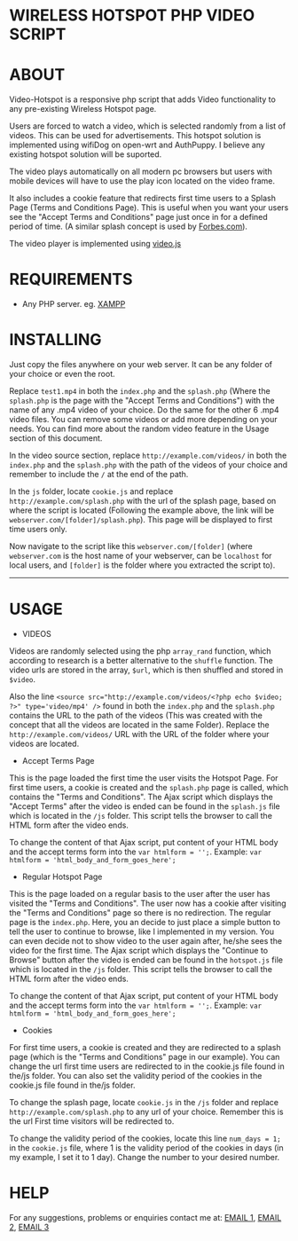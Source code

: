 # WIRELESS HOTSPOT PHP VIDEO SCRIPT

ABOUT
=====

Video-Hotspot is a responsive php script that adds Video functionality to any pre-existing Wireless Hotspot page. 

Users are forced to watch a video, which is selected randomly from a list of videos. This can be used for advertisements.
This hotspot solution is implemented using wifiDog on open-wrt and AuthPuppy. I believe any existing hotspot solution will be suported.

The video plays automatically on all modern pc browsers but users with mobile devices will have to use the play icon located on the video frame.

It also includes a cookie feature that redirects first time users to a Splash Page (Terms and Conditions Page). This is useful when you want your users see the "Accept Terms and Conditions" page just once in for a defined period of time. (A similar splash concept is used by [Forbes.com](http://forbes.com)).

The video player is implemented using [video.js](http://www.videojs.com)


REQUIREMENTS
============

 * Any PHP server. eg. [XAMPP](https://www.apachefriends.org)

INSTALLING
==========

Just copy the files anywhere on your web server. It can be any folder of your choice or even the root.

Replace `test1.mp4` in both the `index.php` and the `splash.php` (Where the `splash.php` is the page with the "Accept Terms and Conditions") with the name of any .mp4 video of your choice. Do the same for the other 6 .mp4 video files. You can remove some videos or add more depending on your needs. You can find more about the random video feature in the Usage section of this document.

In the video source section, replace `http://example.com/videos/` in both the `index.php` and the `splash.php` with the path of the videos of your choice and remember to include the `/` at the end of the path.

In the `js` folder, locate `cookie.js` and replace `http://example.com/splash.php` with the url of the splash page, based on where the script is located (Following the example above, the link will be `webserver.com/[folder]/splash.php`). This page will be displayed to first time users only.

Now navigate to the script like this `webserver.com/[folder]`
(where `webserver.com` is the host name of your webserver, can be `localhost` for local users, and `[folder]` is the folder where you extracted the script to).



---

USAGE
===========

* VIDEOS

Videos are randomly selected using the php `array_rand` function, which according to research is a better alternative to the `shuffle` function. The video urls are stored in the array, `$url`, which is then shuffled and stored in `$video`.


Also the line  `<source src="http://example.com/videos/<?php echo $video; ?>" type='video/mp4' />` found in both the `index.php` and the `splash.php` contains the URL to the path of the videos (This was created with the concept that all the videos are located in the same Folder). Replace the `http://example.com/videos/` URL with the URL of the folder where your videos are located.

* Accept Terms Page

This is the page loaded the first time the user visits the Hotspot Page. For first time users, a cookie is created and the `splash.php` page is called, which contains the "Terms and Conditions". The Ajax script which displays the "Accept Terms" after the video is ended can be found in the `splash.js` file which is located in the `/js` folder. This script tells the browser to call the HTML form after the video ends.

To change the content of that Ajax script, put content of your HTML body and the accept terms form into the `var htmlform = '';`. Example: `var htmlform = 'html_body_and_form_goes_here';`

* Regular Hotspot Page

This is the page loaded on a regular basis to the user after the user has visited the "Terms and Conditions". The user now has a cookie after visiting the "Terms and Conditions" page so there is no redirection. The regular page is the `index.php`. Here, you an decide to just place a simple button to tell the user to continue to browse, like I implemented in my version. You can even decide not to show video to the user again after, he/she sees the video for the first time. The Ajax script which displays the "Continue to Browse" button after the video is ended can be found in the `hotspot.js` file which is located in the `/js` folder. This script tells the browser to call the HTML form after the video ends.

To change the content of that Ajax script, put content of your HTML body and the accept terms form into the `var htmlform = '';`. Example: `var htmlform = 'html_body_and_form_goes_here';`

* Cookies

For first time users, a cookie is created and they are redirected to a splash page (which is the "Terms and Conditions" page in our example). You can change the url first time users are redirected to in the cookie.js file found in the/js folder. You can also set the validity period of the cookies in the cookie.js file found in the/js folder.

To change the splash page, locate `cookie.js` in the `/js` folder and replace `http://example.com/splash.php` to any url of your choice. Remember this is the url First time visitors will be redirected to.

To change the validity period of the cookies, locate this line `num_days = 1;` in the `cookie.js` file, where 1 is the validity period of the cookies in days (in my example, I set it to 1 day). Change the number to your desired number.

HELP
==========
For any suggestions, problems or enquiries contact me at: [EMAIL 1](mailto:kofikwarteng1@gmail.com), [EMAIL 2](mailto:kofi@artheontech.com), [EMAIL 3](mailto:kofi.kwarteng@atrams.co)
